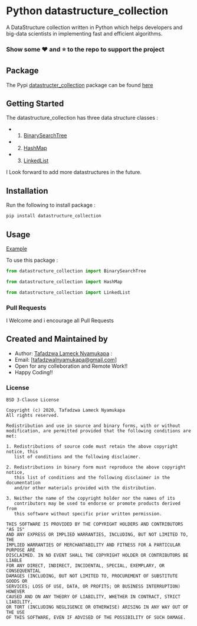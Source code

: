 # Python datastructure_collection
A DataStructure collection written in Python which helps developers and big-data scientists in implementing fast and efficient algorithms.

### Show some :heart: and :star: to the repo to support the project

## Package
The Pypi [datastructer_collection](https://github.com/nyakaz73/datastructure_collection.git) package can be found [here](https://github.com/nyakaz73/datastructure_collection.git)

## Getting Started
The datastructure_collection has three data structure classes :

* 1. [BinarySearchTree](https://github.com/nyakaz73/datastructure_collection.git)

* 2. [HashMap](https://github.com/nyakaz73/datastructure_collection.git)

* 3. [LinkedList](https://github.com/nyakaz73/datastructure_collection.git)

I Look forward to add more datastructures in the future.

## Installation

Run the following to install package :

```python
pip install datastructure_collection
```
## Usage

[Example](https://github.com/nyakaz73/datastructure_collection/blob/master/tests/datastructure_example.py)

To use this package :

```python
from datastructure_collection import BinarySearchTree

from datastructure_collection import HashMap

from datastructure_collection import LinkedList
```




### Pull Requests
I Welcome and i encourage all Pull Requests

## Created and Maintained by
* Author: [Tafadzwa Lameck Nyamukapa](https://github.com/nyakaz73) :
* Email:  [tafadzwalnyamukapa@gmail.com]
* Open for any colleboration and Remote Work!!
* Happy Coding!!

### License
```
BSD 3-Clause License

Copyright (c) 2020, Tafadzwa Lameck Nyamukapa
All rights reserved.

Redistribution and use in source and binary forms, with or without
modification, are permitted provided that the following conditions are met:

1. Redistributions of source code must retain the above copyright notice, this
   list of conditions and the following disclaimer.

2. Redistributions in binary form must reproduce the above copyright notice,
   this list of conditions and the following disclaimer in the documentation
   and/or other materials provided with the distribution.

3. Neither the name of the copyright holder nor the names of its
   contributors may be used to endorse or promote products derived from
   this software without specific prior written permission.

THIS SOFTWARE IS PROVIDED BY THE COPYRIGHT HOLDERS AND CONTRIBUTORS "AS IS"
AND ANY EXPRESS OR IMPLIED WARRANTIES, INCLUDING, BUT NOT LIMITED TO, THE
IMPLIED WARRANTIES OF MERCHANTABILITY AND FITNESS FOR A PARTICULAR PURPOSE ARE
DISCLAIMED. IN NO EVENT SHALL THE COPYRIGHT HOLDER OR CONTRIBUTORS BE LIABLE
FOR ANY DIRECT, INDIRECT, INCIDENTAL, SPECIAL, EXEMPLARY, OR CONSEQUENTIAL
DAMAGES (INCLUDING, BUT NOT LIMITED TO, PROCUREMENT OF SUBSTITUTE GOODS OR
SERVICES; LOSS OF USE, DATA, OR PROFITS; OR BUSINESS INTERRUPTION) HOWEVER
CAUSED AND ON ANY THEORY OF LIABILITY, WHETHER IN CONTRACT, STRICT LIABILITY,
OR TORT (INCLUDING NEGLIGENCE OR OTHERWISE) ARISING IN ANY WAY OUT OF THE USE
OF THIS SOFTWARE, EVEN IF ADVISED OF THE POSSIBILITY OF SUCH DAMAGE.

```